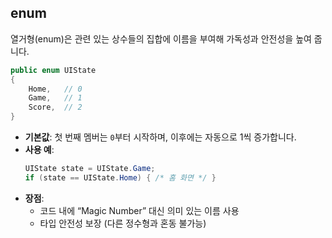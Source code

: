 ## enum

열거형(enum)은 관련 있는 상수들의 집합에 이름을 부여해 가독성과 안전성을 높여 줍니다.

```csharp
public enum UIState
{
    Home,   // 0
    Game,   // 1
    Score,  // 2
}
```

- **기본값**: 첫 번째 멤버는 `0`부터 시작하며, 이후에는 자동으로 1씩 증가합니다.
- **사용 예**:
  ```csharp
  UIState state = UIState.Game;
  if (state == UIState.Home) { /* 홈 화면 */ }
  ```
- **장점**:
  - 코드 내에 “Magic Number” 대신 의미 있는 이름 사용
  - 타입 안전성 보장 (다른 정수형과 혼동 불가능)
